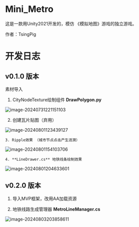 # Mini_Metro
这是一款用Unity2021开发的，模仿 《模拟地图》游戏的独立游戏。

作者：TsingPig



# 开发日志

## v0.1.0 版本

素材导入

1. CityNodeTexture绘制组件 **DrawPolygon.py**

![image-20240731221151103](https://github.com/user-attachments/assets/c0a75fd7-f9fa-4089-892f-17944a8c0c64)


2. 创建瓦片贴图（弃用）

![image-20240801123439127](https://github.com/user-attachments/assets/3a97a0ae-36d1-41ca-b35b-3b0d5ea13161)


	3. Ripple效果 （城市节点点击产生涟漪）

![image-20240801154103706](https://github.com/user-attachments/assets/e98007a2-8f57-4037-96ba-4ea3c8f4fdcb)


	4. **LineDrawer.cs** 地铁线条绘制效果
![image-20240801204633601](https://github.com/user-attachments/assets/d75fea43-9bd0-462b-ba96-87c4cdbecce1)


## v0.2.0 版本

1. 导入MVP框架，改用AA加载资源

2. 地铁线路生成管理器 **MetroLineManager.cs**

![image-20240803203858611](https://github.com/user-attachments/assets/049b18ef-f317-40bc-80d8-899f851e4cb8)


